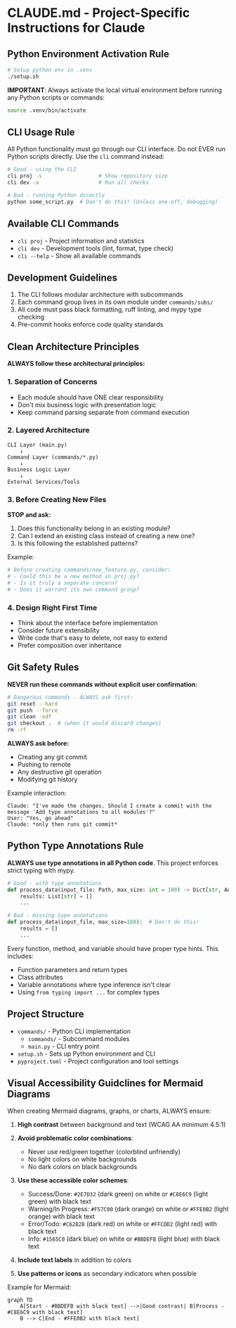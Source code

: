 # CLAUDE.md - Project-Specific Instructions for Claude

## Python Environment Activation Rule
```bash
# Setup python env in .venv
./setup.sh
```

**IMPORTANT**: Always activate the local virtual environment before running any Python scripts or commands:

```bash
source .venv/bin/activate
```

## CLI Usage Rule

All Python functionality must go through our CLI interface. Do not EVER run Python scripts directly. Use the `cli` command instead:

```bash
# Good - using the CLI
cli proj -s                  # Show repository size
cli dev -a                   # Run all checks

# Bad - running Python directly
python some_script.py  # Don't do this! (Unless one-off, debugging)
```

## Available CLI Commands

- `cli proj` - Project information and statistics
- `cli dev` - Development tools (lint, format, type check)
- `cli --help` - Show all available commands

## Development Guidelines

1. The CLI follows modular architecture with subcommands
2. Each command group lives in its own module under `commands/subs/`
3. All code must pass black formatting, ruff linting, and mypy type checking
4. Pre-commit hooks enforce code quality standards

## Clean Architecture Principles

**ALWAYS follow these architectural principles:**

### 1. Separation of Concerns
- Each module should have ONE clear responsibility
- Don't mix business logic with presentation logic
- Keep command parsing separate from command execution

### 2. Layered Architecture
```
CLI Layer (main.py)
    ↓
Command Layer (commands/*.py)
    ↓
Business Logic Layer
    ↓
External Services/Tools
```

### 3. Before Creating New Files
**STOP and ask:**
1. Does this functionality belong in an existing module?
2. Can I extend an existing class instead of creating a new one?
3. Is this following the established patterns?

Example:
```python
# Before creating commands/new_feature.py, consider:
# - Could this be a new method in proj.py?
# - Is it truly a separate concern?
# - Does it warrant its own command group?
```

### 4. Design Right First Time
- Think about the interface before implementation
- Consider future extensibility
- Write code that's easy to delete, not easy to extend
- Prefer composition over inheritance

## Git Safety Rules

**NEVER run these commands without explicit user confirmation:**

```bash
# Dangerous commands - ALWAYS ask first:
git reset --hard
git push --force
git clean -xdf
git checkout .  # (when it would discard changes)
rm -rf
```

**ALWAYS ask before:**
- Creating any git commit
- Pushing to remote
- Any destructive git operation
- Modifying git history

Example interaction:
```
Claude: "I've made the changes. Should I create a commit with the message 'Add type annotations to all modules'?"
User: "Yes, go ahead"
Claude: *only then runs git commit*
```

## Python Type Annotations Rule

**ALWAYS use type annotations in all Python code**. This project enforces strict typing with mypy.

```python
# Good - with type annotations
def process_data(input_file: Path, max_size: int = 100) -> Dict[str, Any]:
    results: List[str] = []
    ...

# Bad - missing type annotations
def process_data(input_file, max_size=100):  # Don't do this!
    results = []
    ...
```

Every function, method, and variable should have proper type hints. This includes:
- Function parameters and return types
- Class attributes
- Variable annotations where type inference isn't clear
- Using `from typing import ...` for complex types

## Project Structure

- `commands/` - Python CLI implementation
  - `commands/` - Subcommand modules
  - `main.py` - CLI entry point
- `setup.sh` - Sets up Python environment and CLI
- `pyproject.toml` - Project configuration and tool settings

## Visual Accessibility Guidclines for Mermaid Diagrams

When creating Mermaid diagrams, graphs, or charts, ALWAYS ensure:

1. **High contrast** between background and text (WCAG AA minimum 4.5:1)
2. **Avoid problematic color combinations**:

   - Never use red/green together (colorblind unfriendly)
   - No light colors on white backgrounds
   - No dark colors on black backgrounds

3. **Use these accessible color schemes**:

   - Success/Done: `#2E7D32` (dark green) on white or `#C8E6C9` (light green) with black text
   - Warning/In Progress: `#F57C00` (dark orange) on white or `#FFE0B2` (light orange) with black text
   - Error/Todo: `#C62828` (dark red) on white or `#FFCDD2` (light red) with black text
   - Info: `#1565C0` (dark blue) on white or `#BBDEFB` (light blue) with black text

4. **Include text labels** in addition to colors
5. **Use patterns or icons** as secondary indicators when possible

Example for Mermaid:

```mermaid
graph TD
    A[Start - #BBDEFB with black text] -->|Good contrast| B[Process - #C8E6C9 with black text]
    B --> C[End - #FFE0B2 with black text]
```
